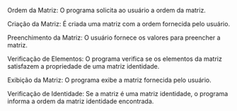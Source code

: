 Ordem da Matriz: O programa solicita ao usuário a ordem da matriz.

Criação da Matriz: É criada uma matriz com a ordem fornecida pelo usuário.

Preenchimento da Matriz: O usuário fornece os valores para preencher a matriz.

Verificação de Elementos: O programa verifica se os elementos da matriz satisfazem a propriedade de uma matriz identidade.

Exibição da Matriz: O programa exibe a matriz fornecida pelo usuário.

Verificação de Identidade: Se a matriz é uma matriz identidade, o programa informa a ordem da matriz identidade encontrada.
